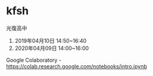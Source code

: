 # kfsh
光復高中

1. 2019年04月10日 14:50~16:40
2. 2020年04月09日 14:00~16:00

Google Colaboratory - https://colab.research.google.com/notebooks/intro.ipynb

